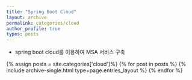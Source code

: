 ```yaml
---
title: "Spring Boot Cloud"
layout: archive
permalink: categories/cloud
author_profile: true
types: posts
---
```


- spring boot cloud를 이용하여 MSA 서비스 구축


{% assign posts = site.categories['cloud']%}
{% for post in posts %} 
  {% include archive-single.html type=page.entries_layout %} 
{% endfor %}